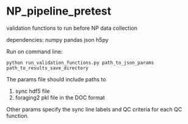 # NP_pipeline_pretest
validation functions to run before NP data collection

dependencies: 
  numpy
  pandas
  json
  h5py  

Run on command line:
```
python run_validation_functions.py path_to_json_params path_to_results_save_directory
```

The params file should include paths to 
1. sync hdf5 file
2. foraging2 pkl file in the DOC format

Other params specify the sync line labels and QC criteria for each QC function. 
